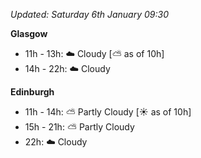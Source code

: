 *Updated: Saturday 6th January 09:30*

**Glasgow**

* 11h - 13h: :cloud: Cloudy [:partly_sunny: as of 10h]
* 14h - 22h: :cloud: Cloudy

**Edinburgh**

* 11h - 14h: :partly_sunny: Partly Cloudy [:sunny: as of 10h]
* 15h - 21h: :partly_sunny: Partly Cloudy
* 22h: :cloud: Cloudy
